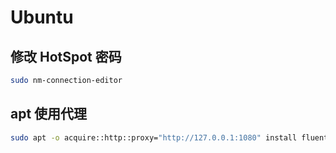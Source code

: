 # Ubuntu

## 修改 HotSpot 密码

```sh
sudo nm-connection-editor
```

## apt 使用代理

```sh
sudo apt -o acquire::http::proxy="http://127.0.0.1:1080" install fluent-bit
```
